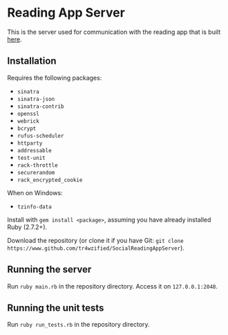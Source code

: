 # Reading App Server
This is the server used for communication with the reading app that is built [here](https://www.github.com/tr4wzified/socialreadingapp).

## Installation
Requires the following packages:
- `sinatra`
- `sinatra-json`
- `sinatra-contrib`
- `openssl`
- `webrick`
- `bcrypt`
- `rufus-scheduler`
- `httparty`
- `addressable`
- `test-unit`
- `rack-throttle`
- `securerandom`
- `rack_encrypted_cookie`

When on Windows:
- `tzinfo-data`

Install with `gem install <package>`, assuming you have already installed Ruby (2.7.2+).

Download the repository (or clone it if you have Git: `git clone https://www.github.com/tr4wzified/SocialReadingAppServer`).

## Running the server
Run `ruby main.rb` in the repository directory. Access it on `127.0.0.1:2048`.

## Running the unit tests
Run `ruby run_tests.rb` in the repository directory.
